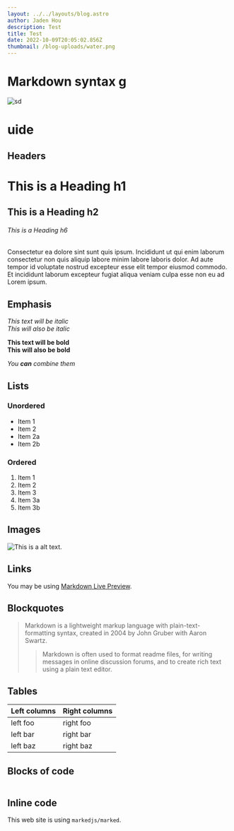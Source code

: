 ```yaml
---
layout: ../../layouts/blog.astro
author: Jaden Hou
description: Test
title: Test
date: 2022-10-09T20:05:02.856Z
thumbnail: /blog-uploads/water.png
---
```

# Markdown syntax g

![sd](/blog-uploads/water.png "dw")

# uide

## Headers

# This is a Heading h1

## This is a Heading h2

###### This is a Heading h6
Consectetur ea dolore sint sunt quis ipsum. Incididunt ut qui enim laborum consectetur non quis aliquip labore minim labore laboris dolor. Ad aute tempor id voluptate nostrud excepteur esse elit tempor eiusmod commodo. Et incididunt laborum excepteur fugiat aliqua veniam culpa esse non eu ad Lorem ipsum.
## Emphasis

*This text will be italic*\
*This will also be italic*

**This text will be bold**\
**This will also be bold**

*You **can** combine them*

## Lists

### Unordered

* Item 1
* Item 2
* Item 2a
* Item 2b

### Ordered

1. Item 1
2. Item 2
3. Item 3
4. Item 3a
5. Item 3b

## Images

![This is a alt text.](/image/sample.png "This is a sample image.")

## Links

You may be using [Markdown Live Preview](https://markdownlivepreview.com/).

## Blockquotes

> Markdown is a lightweight markup language with plain-text-formatting syntax, created in 2004 by John Gruber with Aaron Swartz.
>
> > Markdown is often used to format readme files, for writing messages in online discussion forums, and to create rich text using a plain text editor.

## Tables

| Left columns | Right columns |
| ------------ | ------------- |
| left foo     | right foo     |
| left bar     | right bar     |
| left baz     | right baz     |

## Blocks of code

```

```

## Inline code

This web site is using `markedjs/marked`.